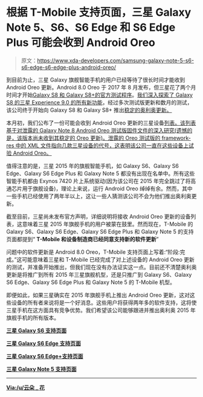 # 根据 T-Mobile 支持页面，三星 Galaxy Note 5、S6、S6 Edge 和 S6 Edge Plus 可能会收到 Android Oreo

> 原文：<https://www.xda-developers.com/samsung-galaxy-note-5-s6-s6-edge-s6-edge-plus-android-oreo/>

到目前为止，三星 Galaxy 旗舰智能手机的用户已经等待了很长时间才能收到 Android Oreo 更新。Android 8.0 Oreo 于 2017 年 8 月发布，但三星花了两个月时间才开始[Galaxy S8 和 Galaxy S8+的官方测试程序](https://www.xda-developers.com/samsung-experience-9-0-beta-oreo-s8/)。[我们深入探索了 Galaxy S8 的三星 Experience 9.0 的所有新功能](https://www.xda-developers.com/samsung-experience-9-0-beta-android-oreo-features/)，经过多次测试版更新和数月的测试，该公司终于开始向 Galaxy S8 和 Galaxy S8+ 推出[稳定的奥利奥更新。](https://www.xda-developers.com/samsung-galaxy-s8-android-oreo-project-treble/)

本月初，我们公布了一份可能会收到 Android Oreo 更新的三星设备[列表。该列表基于对泄露的 Galaxy Note 8 Android Oreo 测试版固件文件的深入研究(遗憾的是，该版本尚未收到其稳定的 Oreo 更新)。泄露的 Oreo 测试版的 framework-res 中的 XML 文件指向几款三星设备的代号，这表明该公司一直在这些设备上试验 Android Oreo。](https://www.xda-developers.com/list-samsung-galaxy-android-oreo-update/)

值得注意的是，三星 2015 年的旗舰智能手机，如 Galaxy S6、Galaxy S6 Edge、Galaxy S6 Edge Plus 和 Galaxy Note 5 都没有出现在名单中。所有这些智能手机都由 Exynos 7420 片上系统驱动(因为该公司在 2015 年完全跳过了将高通芯片用于旗舰设备)，理论上来说，运行 Android Oreo 绰绰有余。然而，其中一些手机已经使用了两年半以上，这让一些人猜测该公司不会为他们推出奥利奥更新。

截至目前，三星尚未发布官方声明，详细说明将接收 Android Oreo 更新的设备列表，这意味着三星 2015 年旗舰手机的用户被蒙在鼓里。然而现在，T-Mobile 的 Galaxy S6、Galaxy S6 Edge、Galaxy S6 Edge Plus 和 Galaxy Note 5 的支持页面都提到“ **T-Mobile 和设备制造商已经同意支持新的软件更新**”

问题中的软件更新是 Android 8.0 Oreo，T-Mobile 支持页面上写着:“阶段:完成。”这可能意味着三星和 T-Mobile 已经完成了对上述设备的 Android Oreo 更新的测试，并准备开始推出，但我们现在没有办法证实这一点。目前还不清楚奥利奥更新是将推广到所有 2015 年三星旗舰机型，还是只推广到 Galaxy S6、Galaxy S6 Edge、Galaxy S6 Edge Plus 和 Galaxy Note 5 的 T-Mobile 机型。

即便如此，如果三星确实在 2015 年旗舰手机上推出 Android Oreo 更新，这对这些设备的所有者来说将是一个好消息。这些用户将获得两年多的软件支持，这将使三星手机在这方面具有竞争优势。我们希望该公司能够跟进并推出奥利奥 2015 年旗舰手机的所有版本。

[**三星 Galaxy S6 支持页面**](https://support.t-mobile.com/docs/DOC-34546)

[**三星 Galaxy S6 Edge 支持页面**](https://support.t-mobile.com/docs/DOC-34545)

[**三星 Galaxy S6 Edge+支持页面**](https://support.t-mobile.com/docs/DOC-34547)

[**三星 Galaxy Note 5 支持页面**](https://support.t-mobile.com/docs/DOC-34544)

* * *

[**Via:/u/云朵 _ 花**](https://www.reddit.com/r/Android/comments/7w8xkb/tmobile_page_says_s6_edge_will_get_oreo/)